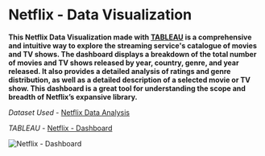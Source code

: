# Netflix - Data Visualization

**This Netflix Data Visualization made with [TABLEAU](https://public.tableau.com/views/Netflix-Dashboard_16765592569360/Netflix-Dashboard?:language=en-US&:display_count=n&:origin=viz_share_link) is a comprehensive and intuitive way to explore the streaming service's catalogue of movies and TV shows. The dashboard displays a breakdown of the total number of movies and TV shows released by year, country, genre, and year released. It also provides a detailed analysis of ratings and genre distribution, as well as a detailed description of a selected movie or TV show. This dashboard is a great tool for understanding the scope and breadth of Netflix’s expansive library.**

*Dataset Used* - [Netflix Data Analysis](https://www.kaggle.com/code/chirag9073/netflix-data-analysis/data?select=netflix_titles.csv)

*TABLEAU* - [Netflix - Dashboard](https://public.tableau.com/views/Netflix-Dashboard_16765592569360/Netflix-Dashboard?:language=en-US&:display_count=n&:origin=viz_share_link)


![Netflix - Dashboard](https://user-images.githubusercontent.com/122866331/219443286-3699148f-9693-44fd-9263-5975126cc947.png)



